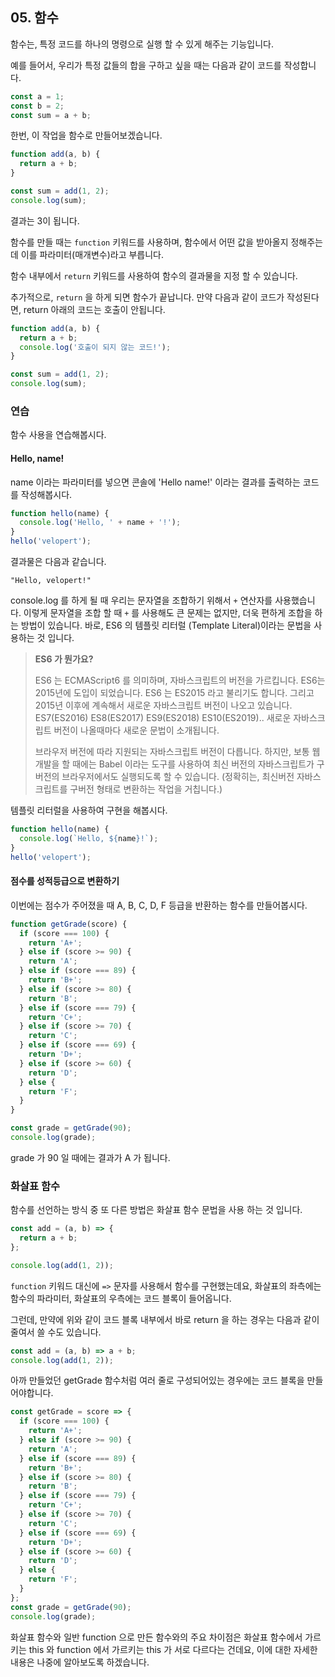 ## 05. 함수

함수는, 특정 코드를 하나의 명령으로 실행 할 수 있게 해주는 기능입니다.

예를 들어서, 우리가 특정 값들의 합을 구하고 싶을 때는 다음과 같이 코드를 작성합니다.

```javascript
const a = 1;
const b = 2;
const sum = a + b;
```

한번, 이 작업을 함수로 만들어보겠습니다.

```javascript
function add(a, b) {
  return a + b;
}

const sum = add(1, 2);
console.log(sum);
```

결과는 3이 됩니다.

함수를 만들 때는 `function` 키워드를 사용하며, 함수에서 어떤 값을 받아올지 정해주는데 이를 파라미터(매개변수)라고 부릅니다.

함수 내부에서 `return` 키워드를 사용하여 함수의 결과물을 지정 할 수 있습니다.

추가적으로, `return` 을 하게 되면 함수가 끝납니다. 만약 다음과 같이 코드가 작성된다면, return 아래의 코드는 호출이 안됩니다.

```javascript
function add(a, b) {
  return a + b;
  console.log('호출이 되지 않는 코드!');
}

const sum = add(1, 2);
console.log(sum); 
```


### 연습

함수 사용을 연습해봅시다.

#### Hello, name!

name 이라는 파라미터를 넣으면 콘솔에 'Hello name!' 이라는 결과를 출력하는 코드를 작성해봅시다.

```javascript
function hello(name) {
  console.log('Hello, ' + name + '!');
}
hello('velopert');
```

결과물은 다음과 같습니다.

```
"Hello, velopert!"
```

console.log 를 하게 될 때 우리는 문자열을 조합하기 위해서 `+` 연산자를 사용했습니다. 이렇게 문자열을 조합 할 때 `+` 를 사용해도 큰 문제는 없지만, 더욱 편하게 조합을 하는 방법이 있습니다. 바로, ES6 의 템플릿 리터럴 (Template Literal)이라는 문법을 사용하는 것 입니다.

> **ES6 가 뭔가요?**
>
> ES6 는 ECMAScript6 를 의미하며, 자바스크립트의 버전을 가르킵니다. ES6는 2015년에 도입이 되었습니다. ES6 는 ES2015 라고 불리기도 합니다. 그리고 2015년 이후에 계속해서 새로운 자바스크립트 버전이 나오고 있습니다. ES7(ES2016) ES8(ES2017) ES9(ES2018) ES10(ES2019).. 새로운 자바스크립트 버전이 나올때마다 새로운 문법이 소개됩니다.
>
> 브라우저 버전에 따라 지원되는 자바스크립트 버전이 다릅니다. 하지만, 보통 웹 개발을 할 때에는 Babel 이라는 도구를 사용하여 최신 버전의 자바스크립트가 구버전의 브라우저에서도 실행되도록 할 수 있습니다. (정확히는, 최신버전 자바스크립트를 구버전 형태로 변환하는 작업을 거칩니다.)

템플릿 리터럴을 사용하여 구현을 해봅시다.

```javascript
function hello(name) {
  console.log(`Hello, ${name}!`);
}
hello('velopert');
```

#### 점수를 성적등급으로 변환하기

이번에는 점수가 주어졌을 때 A, B, C, D, F 등급을 반환하는 함수를 만들어봅시다.

```javascript
function getGrade(score) {
  if (score === 100) {
    return 'A+';
  } else if (score >= 90) {
    return 'A';
  } else if (score === 89) {
    return 'B+';
  } else if (score >= 80) {
    return 'B';
  } else if (score === 79) {
    return 'C+';
  } else if (score >= 70) {
    return 'C';
  } else if (score === 69) {
    return 'D+';
  } else if (score >= 60) {
    return 'D';
  } else {
    return 'F';
  }
}

const grade = getGrade(90);
console.log(grade);
```

grade 가 90 일 때에는 결과가 A 가 됩니다.

### 화살표 함수

함수를 선언하는 방식 중 또 다른 방법은 화살표 함수 문법을 사용 하는 것 입니다.

```javascript
const add = (a, b) => {
  return a + b;
};

console.log(add(1, 2));
```

`function` 키워드 대신에 `=>` 문자를 사용해서 함수를 구현했는데요, 화살표의 좌측에는 함수의 파라미터, 화살표의 우측에는 코드 블록이 들어옵니다.

그런데, 만약에 위와 같이 코드 블록 내부에서 바로 return 을 하는 경우는 다음과 같이 줄여서 쓸 수도 있습니다.

```javascript
const add = (a, b) => a + b;
console.log(add(1, 2));
```

아까 만들었던 getGrade 함수처럼 여러 줄로 구성되어있는 경우에는 코드 블록을 만들어야합니다.

```javascript
const getGrade = score => {
  if (score === 100) {
    return 'A+';
  } else if (score >= 90) {
    return 'A';
  } else if (score === 89) {
    return 'B+';
  } else if (score >= 80) {
    return 'B';
  } else if (score === 79) {
    return 'C+';
  } else if (score >= 70) {
    return 'C';
  } else if (score === 69) {
    return 'D+';
  } else if (score >= 60) {
    return 'D';
  } else {
    return 'F';
  }
};
const grade = getGrade(90);
console.log(grade);
```

화살표 함수와 일반 function 으로 만든 함수와의 주요 차이점은 화살표 함수에서 가르키는 this 와 function 에서 가르키는 this 가 서로 다르다는 건데요, 이에 대한 자세한 내용은 나중에 알아보도록 하겠습니다.


